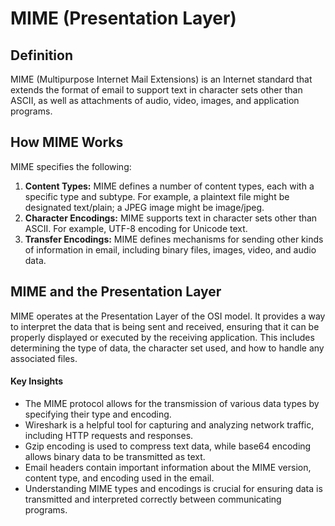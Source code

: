 # MIME (Presentation Layer)

## Definition
MIME (Multipurpose Internet Mail Extensions) is an Internet standard that extends the format of email to support text in character sets other than ASCII, as well as attachments of audio, video, images, and application programs. 

## How MIME Works
MIME specifies the following:
1. **Content Types:** MIME defines a number of content types, each with a specific type and subtype. For example, a plaintext file might be designated text/plain; a JPEG image might be image/jpeg.
2. **Character Encodings:** MIME supports text in character sets other than ASCII. For example, UTF-8 encoding for Unicode text.
3. **Transfer Encodings:** MIME defines mechanisms for sending other kinds of information in email, including binary files, images, video, and audio data.

## MIME and the Presentation Layer
MIME operates at the Presentation Layer of the OSI model. It provides a way to interpret the data that is being sent and received, ensuring that it can be properly displayed or executed by the receiving application. This includes determining the type of data, the character set used, and how to handle any associated files.

#### Key Insights

- The MIME protocol allows for the transmission of various data types by specifying their type and encoding.
- Wireshark is a helpful tool for capturing and analyzing network traffic, including HTTP requests and responses.
- Gzip encoding is used to compress text data, while base64 encoding allows binary data to be transmitted as text.
- Email headers contain important information about the MIME version, content type, and encoding used in the email.
- Understanding MIME types and encodings is crucial for ensuring data is transmitted and interpreted correctly between communicating programs.